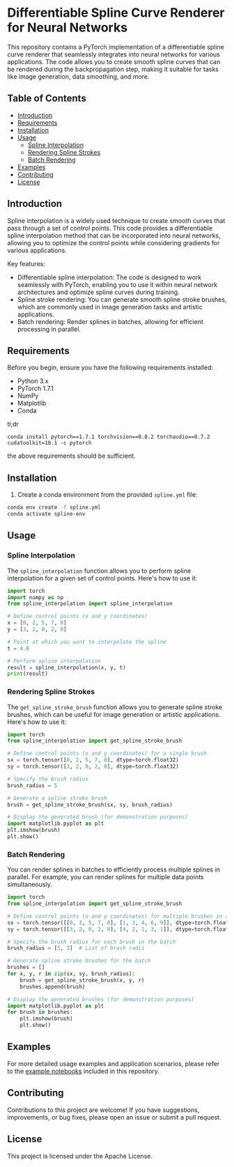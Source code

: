 # Differentiable Spline Curve Renderer for Neural Networks

This repository contains a PyTorch implementation of a differentiable spline curve renderer that seamlessly integrates into neural networks for various applications. The code allows you to create smooth spline curves that can be rendered during the backpropagation step, making it suitable for tasks like image generation, data smoothing, and more.

## Table of Contents
- [Introduction](#introduction)
- [Requirements](#requirements)
- [Installation](#installation)
- [Usage](#usage)
  - [Spline Interpolation](#spline-interpolation)
  - [Rendering Spline Strokes](#rendering-spline-strokes)
  - [Batch Rendering](#batch-rendering)
- [Examples](#examples)
- [Contributing](#contributing)
- [License](#license)

## Introduction

Spline interpolation is a widely used technique to create smooth curves that pass through a set of control points. This code provides a differentiable spline interpolation method that can be incorporated into neural networks, allowing you to optimize the control points while considering gradients for various applications.

Key features:
- Differentiable spline interpolation: The code is designed to work seamlessly with PyTorch, enabling you to use it within neural network architectures and optimize spline curves during training.
- Spline stroke rendering: You can generate smooth spline stroke brushes, which are commonly used in image generation tasks and artistic applications.
- Batch rendering: Render splines in batches, allowing for efficient processing in parallel.

## Requirements

Before you begin, ensure you have the following requirements installed:

- Python 3.x
- PyTorch 1.7.1
- NumPy
- Matplotlib
- Conda

tl;dr
```
conda install pytorch==1.7.1 torchvision==0.8.2 torchaudio==0.7.2 cudatoolkit=10.1 -c pytorch
```
the above requirements should be sufficient.

## Installation

1. Create a conda environment from the provided `spline.yml` file:

```bash
conda env create -f spline.yml
conda activate spline-env
```

## Usage

### Spline Interpolation

The `spline_interpolation` function allows you to perform spline interpolation for a given set of control points. Here's how to use it:

```python
import torch
import numpy as np
from spline_interpolation import spline_interpolation

# Define control points (x and y coordinates)
x = [0, 2, 5, 7, 8]
y = [3, 2, 0, 2, 0]

# Point at which you want to interpolate the spline
t = 4.0

# Perform spline interpolation
result = spline_interpolation(x, y, t)
print(result)
```

### Rendering Spline Strokes

The `get_spline_stroke_brush` function allows you to generate spline stroke brushes, which can be useful for image generation or artistic applications. Here's how to use it:

```python
import torch
from spline_interpolation import get_spline_stroke_brush

# Define control points (x and y coordinates) for a single brush
sx = torch.tensor([0, 2, 5, 7, 8], dtype=torch.float32)
sy = torch.tensor([3, 2, 0, 2, 0], dtype=torch.float32)

# Specify the brush radius
brush_radius = 5

# Generate a spline stroke brush
brush = get_spline_stroke_brush(sx, sy, brush_radius)

# Display the generated brush (for demonstration purposes)
import matplotlib.pyplot as plt
plt.imshow(brush)
plt.show()
```

### Batch Rendering

You can render splines in batches to efficiently process multiple splines in parallel. For example, you can render splines for multiple data points simultaneously.

```python
import torch
from spline_interpolation import get_spline_stroke_brush

# Define control points (x and y coordinates) for multiple brushes in a batch
sx = torch.tensor([[0, 2, 5, 7, 8], [1, 3, 4, 6, 9]], dtype=torch.float32)
sy = torch.tensor([[3, 2, 0, 2, 0], [4, 2, 1, 3, 1]], dtype=torch.float32)

# Specify the brush radius for each brush in the batch
brush_radius = [5, 3]  # List of brush radii

# Generate spline stroke brushes for the batch
brushes = []
for x, y, r in zip(sx, sy, brush_radius):
    brush = get_spline_stroke_brush(x, y, r)
    brushes.append(brush)

# Display the generated brushes (for demonstration purposes)
import matplotlib.pyplot as plt
for brush in brushes:
    plt.imshow(brush)
    plt.show()
```

## Examples

For more detailed usage examples and application scenarios, please refer to the [example notebooks]([examples/](https://github.com/notabee/differentiable-spline-curve/blob/main/differentiable-rendered-splines-pytorch.ipynb)) included in this repository.

## Contributing

Contributions to this project are welcome! If you have suggestions, improvements, or bug fixes, please open an issue or submit a pull request.

## License

This project is licensed under the Apache License.
